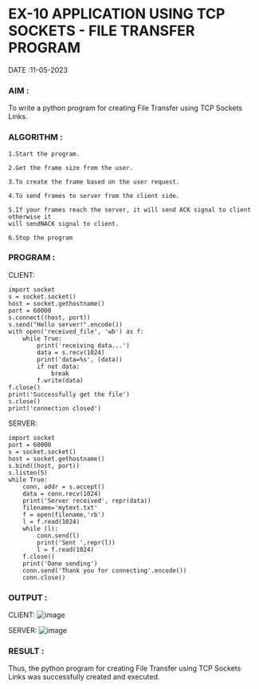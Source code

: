# EX-10 APPLICATION USING TCP SOCKETS - FILE TRANSFER PROGRAM

DATE :11-05-2023

### AIM :
To write a python program for creating File Transfer using TCP Sockets Links.


### ALGORITHM :
```
1.Start the program.

2.Get the frame size from the user.

3.To create the frame based on the user request.

4.To send frames to server from the client side.

5.If your frames reach the server, it will send ACK signal to client otherwise it
will sendNACK signal to client.

6.Stop the program
```

### PROGRAM :
CLIENT:
```
import socket
s = socket.socket()
host = socket.gethostname()
port = 60000
s.connect((host, port))
s.send("Hello server!".encode())
with open('received_file', 'wb') as f:
    while True:
        print('receiving data...')
        data = s.recv(1024)
        print('data=%s', (data))
        if not data:
            break
        f.write(data)
f.close()
print('Successfully get the file')
s.close()
print('connection closed')
```
SERVER:
```
import socket
port = 60000
s = socket.socket()
host = socket.gethostname()
s.bind((host, port))
s.listen(5)
while True:
    conn, addr = s.accept()
    data = conn.recv(1024)
    print('Server received', repr(data))
    filename='mytext.txt'
    f = open(filename,'rb')
    l = f.read(1024)
    while (l):
        conn.send(l)
        print('Sent ',repr(l))
        l = f.read(1024)
    f.close()
    print('Done sending')
    conn.send('Thank you for connecting'.encode())
    conn.close()
```
### OUTPUT :
CLIENT:
![image](https://github.com/Thilagavathi7/EX-10/assets/119407159/7a9ef30f-d6b7-4b2c-b496-341965229634)


SERVER:
![image](https://github.com/Thilagavathi7/EX-10/assets/119407159/b4407e19-2eb2-49ec-a8ab-50800d2d5c56)

### RESULT :
Thus, the python program for creating File Transfer using TCP Sockets Links was successfully created and executed.
